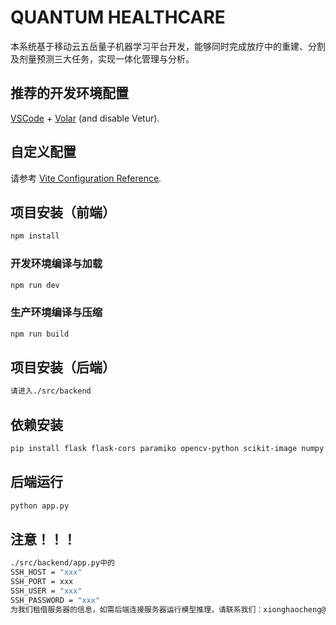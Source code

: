 # QUANTUM HEALTHCARE

本系统基于移动云五岳量子机器学习平台开发，能够同时完成放疗中的重建、分割及剂量预测三大任务，实现一体化管理与分析。

## 推荐的开发环境配置

[VSCode](https://code.visualstudio.com/) + [Volar](https://marketplace.visualstudio.com/items?itemName=Vue.volar) (and disable Vetur).

## 自定义配置

请参考 [Vite Configuration Reference](https://vite.dev/config/).

## 项目安装（前端）

```sh
npm install
```

### 开发环境编译与加载

```sh
npm run dev
```

### 生产环境编译与压缩

```sh
npm run build
```

## 项目安装（后端）

```sh
请进入./src/backend
```

## 依赖安装
```sh
pip install flask flask-cors paramiko opencv-python scikit-image numpy
```

## 后端运行
```sh
python app.py
```

## 注意！！！
```sh
./src/backend/app.py中的
SSH_HOST = "xxx"
SSH_PORT = xxx
SSH_USER = "xxx"
SSH_PASSWORD = "xxx"
为我们租借服务器的信息，如需后端连接服务器运行模型推理，请联系我们：xionghaocheng@stu.scu.edu.cn
```